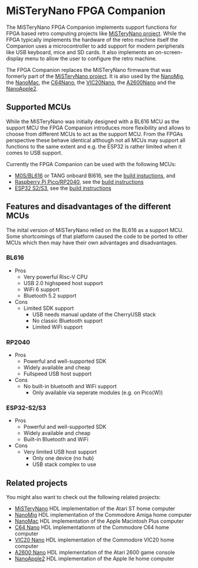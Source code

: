 # MiSTeryNano FPGA Companion

The MiSTeryNano FPGA Companion implements support functions for FPGA
based retro computing projects like [MiSTeryNano
project](https://github.com/MiSTle-Dev/MiSTeryNano). While the FPGA
typically implements the hardware of the retro machine itself the
Companion uses a microcontroller to add support for modern peripherals
like USB keyboard, mice and SD cards. It also implements an
on-screen-display menu to allow the user to configure the retro
machine.

The FPGA Companion replaces the MiSTeryNano firmware that was
formerly part of the [MiSTeryNano
project](https://github.com/MiSTle-Dev/MiSTeryNano). It is also
used by the [NanoMig](https://github.com/MiSTle-Dev/nanomig),
the [NanoMac](https://github.com/MiSTle-Dev/nanomac), the
[C64Nano](https://github.com/MiSTle-Dev/tang_nano_20k_c64), the
[VIC20Nano](https://github.com/MiSTle-Dev/VIC20Nano), the
[A2600Nano](https://github.com/MiSTle-Dev/A2600Nano) and the 
[NanoApple2](https://github.com/MiSTle-Dev/NanoApple2).

## Supported MCUs

While the MiSTeryNano was initially designed with a BL616 MCU as the
support MCU the FPGA Companion introduces more flexibility and allows
to choose from different MCUs to act as the support MCU.  From the
FPGAs perspective these behave identical although not all MCUs may
support all functions to the same extent and e.g. the ESP32 is rather
limited when it comes to USB support.

Currently the FPGA Companion can be used with the following MCUs:

 - [M0S/BL616](https://wiki.sipeed.com/hardware/en/maixzero/m0s/m0s.html) or TANG onboard Bl616, see the [build instuctions](src/bl616), and
 - [Raspberry Pi Pico/RP2040](https://www.raspberrypi.com/documentation/microcontrollers/raspberry-pi-pico.html), see the [build instructions](src/rp2040)
 - [ESP32 S2/S3](https://www.espressif.com/en/products/socs/esp32-s2), see the [build instructions](src/esp32)

## Features and disadvantages of the different MCUs

The inital version of MiSTeryNano relied on the BL616 as a support
MCU.  Some shortcomings of that platform caused the code to be ported
to other MCUs which then may have their own advantages and
disadvantages.

### BL616

  - Pros
    - Very powerful Risc-V CPU
    - USB 2.0 highspeed host support
    - WiFi 6 support
    - Bluetooth 5.2 support
  - Cons
    - Limited SDK support
      - USB needs manual update of the CherryUSB stack
      - No classic Bluetooth support
      - Limited WiFi support

### RP2040

  - Pros
    - Powerful and well-supported SDK
    - Widely available and cheap
    - Fullspeed USB host support
  - Cons
    - No built-in bluetooth and WiFi support
      - Only available via seperate modules (e.g. on Pico(W))

### ESP32-S2/S3

  - Pros
    - Powerful and well-supported SDK
    - Widely available and cheap
    - Built-in Bluetooth and WiFi
  - Cons
    - Very limited USB host support
      - Only one device (no hub)
      - USB stack complex to use

## Related projects

You might also want to check out the following related projects:

  - [MiSTeryNano](https://github.com/MiSTle-Dev/MiSTeryNano) HDL implementation of the Atari ST home computer
  - [NanoMig](https://github.com/MiSTle-Dev/NanoMIG) HDL implementation of the Commodore Amiga home computer
  - [NanoMac](https://github.com/MiSTle-Dev/NanoMac) HDL implementation of the Apple Macintosh Plus computer
  - [C64 Nano](https://github.com/MiSTle-Dev/tang_nano_20k_c64) HDL implementationm of the Commodore C64 home computer
  - [VIC20 Nano](https://github.com/MiSTle-Dev/VIC20Nano) HDL implementation of the Commodore VIC20 home computer
  - [A2600 Nano](https://github.com/MiSTle-Dev/A2600Nano) HDL implementation of the Atari 2600 game console
  - [NanoApple2](https://github.com/MiSTle-Dev/NanoApple2) HDL implementation of the Apple IIe home computer
